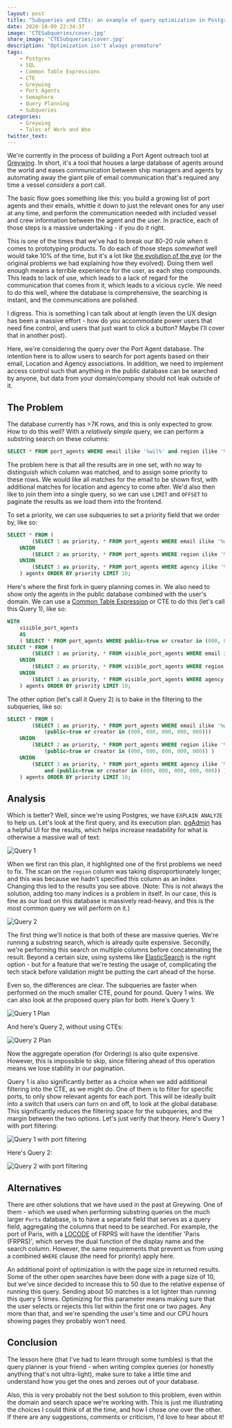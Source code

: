 ```yaml
---
layout: post
title: "Subqueries and CTEs: an example of query optimization in Postgres"
date: 2020-10-09 22:34:37
image: 'CTESubqueries/cover.jpg'
share_image: 'CTESubqueries/cover.jpg'
description: "Optimization isn't always premature"
tags:
	- Postgres
	- SQL
	- Common Table Expressions
	- CTE
	- Greywing
	- Port Agents
	- Semaphore
	- Query Planning
	- Subqueries
categories:
	- Greywing
	- Tales of Work and Woe
twitter_text:
---
```


We're currently in the process of building a Port Agent outreach tool at [Greywing](https://grey-wing.com). In short, it's a tool that houses a large database of agents around the world and eases communication between ship managers and agents by automating away the giant pile of email communication that's required any time a vessel *considers* a port call.

The basic flow goes something like this: you build a growing list of port agents and their emails, whittle it down to just the relevant ones for any user at any time, and perform the communication needed with included vessel and crew information between the agent and the user. In practice, each of those steps is a massive undertaking - if you do it right.

This is one of the times that we've had to break our 80-20 rule when it comes to prototyping products. To do each of those steps *somewhat* well would take 10% of the time, but it's a lot like [the evolution of the eye](https://en.wikipedia.org/wiki/Evolution_of_the_eye) (or the original problems we had explaining how they evolved). Doing them well enough means a terrible experience for the user, as each step compounds. This leads to lack of use, which leads to a lack of regard for the communication that comes from it, which leads to a vicious cycle. We need to do this well, where the database is comprehensive, the searching is instant, and the communications are polished.

I digress. This is something I can talk about at length (even the UX design has been a massive effort - how do you accommodate power users that need fine control, and users that just want to click a button? Maybe I'll cover that in another post).

Here, we're considering the query over the Port Agent database. The intention here is to allow users to search for port agents based on their email, Location and Agency associations. In addition, we need to implement access control such that anything in the public database can be searched by anyone, but data from your domain/company should not leak outside of it.

## The Problem

The database currently has >7K rows, and this is only expected to grow. How to do this well? With a *relatively simple* query, we can perform a substring search on these columns:

```sql
SELECT * FROM port_agents WHERE email ilike '%wil%' and region ilike '%wil%' and agency ilike '%wil%';
```

The problem here is that all the results are in one set, with no way to distinguish which column was matched, and to assign some priority to these rows. We would like all matches for the email to be shown first, with additional matches for location and agency to come after. We'd also then like to join them into a single query, so we can use `LIMIT` and `OFFSET` to paginate the results as we load them into the frontend.

To set a priority, we can use subqueries to set a priority field that we order by, like so:

```sql
SELECT * FROM (
		(SELECT 1 as priority, * FROM port_agents WHERE email ilike '%wil%')
	UNION
		(SELECT 2 as priority, * FROM port_agents WHERE region ilike '%wil%')
	UNION
		(SELECT 3 as priority, * FROM port_agents WHERE agency ilike '%wil%')
	) agents ORDER BY priority LIMIT 10;
```

Here's where the first fork in query planning comes in. We also need to show only the agents in the public database combined with the user's domain. We can use a [Common Table Expression](https://www.essentialsql.com/introduction-common-table-expressions-ctes/) or CTE to do this (let's call this Query 1), like so:

```sql
WITH
	visible_port_agents
	AS
	( SELECT * FROM port_agents WHERE public=true or creator in (000, 000, 000, 000, 000))
SELECT * FROM (
		(SELECT 1 as priority, * FROM visible_port_agents WHERE email ilike '%wil%')
	UNION
		(SELECT 2 as priority, * FROM visible_port_agents WHERE region ilike '%wil%')
	UNION
		(SELECT 3 as priority, * FROM visible_port_agents WHERE agency ilike '%wil%')
	) agents ORDER BY priority LIMIT 10;
```

The other option (let's call it Query 2) is to bake in the filtering to the subqueries, like so:

```sql
SELECT * FROM (
		(SELECT 1 as priority, * FROM port_agents WHERE email ilike '%wil%' and
			(public=true or creator in (000, 000, 000, 000, 000)))
	UNION
		(SELECT 2 as priority, * FROM port_agents WHERE region ilike '%wil%' and
			(public=true or creator in (000, 000, 000, 000, 000)) )
	UNION
		(SELECT 3 as priority, * FROM port_agents WHERE agency ilike '%wil%'
			and (public=true or creator in (000, 000, 000, 000, 000)) )
	) agents ORDER BY priority LIMIT 10;
```

## Analysis

Which is better? Well, since we're using Postgres, we have `EXPLAIN ANALYZE` to help us. Let's look at the first query, and its execution plan. [pgAdmin](https://www.pgadmin.org/) has a helpful UI for the results, which helps increase readability for what is otherwise a massive wall of text:

![Query 1]({{site.url}}/assets/img/CTESubqueries/Q1.png)

When we first ran this plan, it highlighted one of the first problems we need to fix. The scan on the `region` column was taking disproportionately longer, and this was because we hadn't specified this column as an index. Changing this led to the results you see above.
(Note: This is not always the solution, adding too many indices is a problem in itself. In our case, this is fine as our load on this database is massively read-heavy, and this is the most common query we will perform on it.)

![Query 2]({{site.url}}/assets/img/CTESubqueries/Q2.png)

The first thing we'll notice is that both of these are massive queries. We're running a substring search, which is already quite expensive. Secondly, we're performing this search on multiple columns before concatenating the result. Beyond a certain size, using systems like [ElasticSearch](https://www.elastic.co/) is the right option - but for a feature that we're testing the usage of, complicating the tech stack before validation might be putting the cart ahead of the horse.

Even so, the differences are clear. The subqueries are faster when performed on the much smaller CTE, pound for pound. Query 1 wins. We can also look at the proposed query plan for both. Here's Query 1:

![Query 1 Plan]({{site.url}}/assets/img/CTESubqueries/Q1Plan.png)

And here's Query 2, without using CTEs:

![Query 2 Plan]({{site.url}}/assets/img/CTESubqueries/Q2Plan.png)

Now the aggregate operation (for Ordering) is also quite expensive. However, this is impossible to skip, since filtering ahead of this operation means we lose stability in our pagination.

Query 1 is also significantly better as a choice when we add additional filtering into the CTE, as we might do. One of them is to filter for specific ports, to only show relevant agents for each port. This will be ideally built into a switch that users can turn on and off, to look at the global database. This significantly reduces the filtering space for the subqueries, and the margin between the two options. Let's just verify that theory. Here's Query 1 with port filtering:

![Query 1 with port filtering]({{site.url}}/assets/img/CTESubqueries/Q1Locode.png)

Here's Query 2:

![Query 2 with port filtering]({{site.url}}/assets/img/CTESubqueries/Q2Locode.png)

## Alternatives

There are other solutions that we have used in the past at Greywing. One of them - which we used when performing substring queries on the much larger `Ports` database, is to have a separate field that serves as a query field, aggregating the columns that need to be searched. For example, the port of Paris, with a [LOCODE](https://en.wikipedia.org/wiki/UN/LOCODE) of FRPRS will have the identifier 'Paris (FRPRS)', which serves the dual function of the display name and the search column. However, the same requirements that prevent us from using a combined `WHERE` clause (the need for priority) apply here.

An additional point of optimization is with the page size in returned results. Some of the other open searches have been done with a page size of 10, but we've since decided to increase this to 50 due to the relative expense of running this query. Sending about 50 matches is a lot lighter than running this query 5 times. Optimizing for this parameter means making sure that the user selects or rejects this list within the first one or two pages. Any more than that, and we're spending the user's time and our CPU hours showing pages they probably won't need.

## Conclusion

The lesson here (that I've had to learn through some tumbles) is that the query planner is your friend - when writing complex queries (or honestly anything that's not ultra-light), make sure to take a little time and understand how you get the ones and zeroes out of your database.

Also, this is very probably not the best solution to this problem, even within the domain and search space we're working with. This is just me illustrating the choices I could think of at the time, and how I chose one over the other. If there are any suggestions, comments or criticism, I'd love to hear about it!


